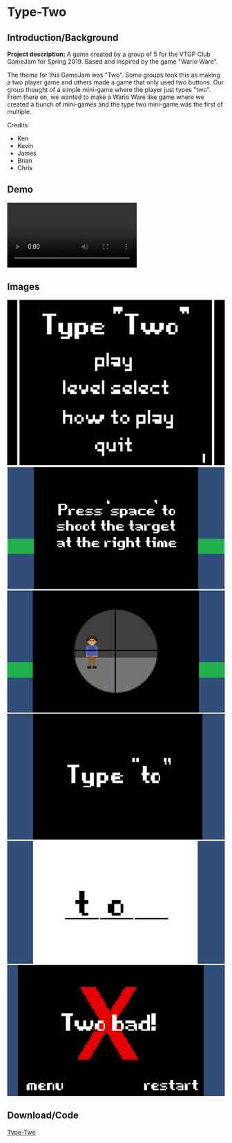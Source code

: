 # Type-Two


## Introduction/Background
**Project description:** A game created by a group of 5 for the VTGP Club GameJam for Spring 2019. Based and inspired by the game "Wario Ware".

The theme for this GameJam was "Two". Some groups took this as making a two player game and others made a game that only used two buttons. Our group thought of a simple mini-game where the player just types "two". From there on, we wanted to make a Wario Ware like game where we created a bunch of mini-games and the type two mini-game was the first of multiple.

Credits:

- Ken
- Kevin
- James
- Brian
- Chris

## Demo

<video src="https://user-images.githubusercontent.com/71103676/146651407-b6dde4c0-e67b-4968-895c-7de710e3fff3.mp4" controls="controls" style="max-width: 730px;">
</video>





## Images


<img src="images/Type-Two/Title_Screen.PNG"/>

<img src="images/Type-Two/Sniper_Minigame_Prompt.PNG"/>

<img src="images/Type-Two/Sniper_Minigame_Game.PNG"/>

<img src="images/Type-Two/Type_To_Prompt.PNG"/>

<img src="images/Type-Two/Type_To_Game.PNG"/>

<img src="images/Type-Two/Game_Over_Screen.PNG"/> 


## Download/Code

[Type-Two](/zip_files/Type-Two/typetwofinal.zip)

